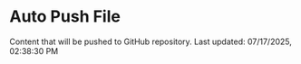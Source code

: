 # Auto Push File

Content that will be pushed to GitHub repository.
Last updated: 07/17/2025, 02:38:30 PM